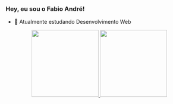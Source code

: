### Hey, eu sou o Fabio André! 

- 🌱 Atualmente estudando Desenvolvimento Web

<div align="center">
  <a href="https://github.com/FabioAndreRs">
  <img height="180em" src="https://github-readme-stats.vercel.app/api?username=FabioAndreRs&show_icons=true&theme=dark&include_all_commits=true&count_private=true"/>
  <img height="180em" src="https://github-readme-stats.vercel.app/api/top-langs/?username=FabioAndreRs&layout=compact&langs_count=7&theme=dark"/>
</div>
